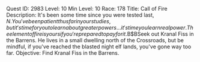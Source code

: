 Quest ID: 2983
Level: 10
Min Level: 10
Race: 178
Title: Call of Fire
Description: It's been some time since you were tested last, $N. You've been patient thus far in your studies, but it's time for you to learn about greater powers... it's time you learn real power. The element of fire is yours if you're prepared to pay for it.$B$BSeek out Kranal Fiss in the Barrens. He lives in a small dwelling north of the Crossroads, but be mindful, if you've reached the blasted night elf lands, you've gone way too far.
Objective: Find Kranal Fiss in the Barrens.
